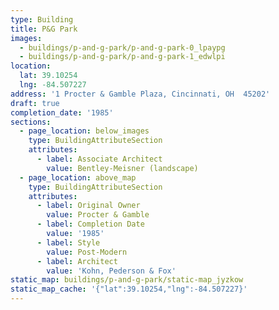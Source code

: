 ```yaml
---
type: Building
title: P&G Park
images:
  - buildings/p-and-g-park/p-and-g-park-0_lpaypg
  - buildings/p-and-g-park/p-and-g-park-1_edwlpi
location:
  lat: 39.10254
  lng: -84.507227
address: '1 Procter & Gamble Plaza, Cincinnati, OH  45202'
draft: true
completion_date: '1985'
sections:
  - page_location: below_images
    type: BuildingAttributeSection
    attributes:
      - label: Associate Architect
        value: Bentley-Meisner (landscape)
  - page_location: above_map
    type: BuildingAttributeSection
    attributes:
      - label: Original Owner
        value: Procter & Gamble
      - label: Completion Date
        value: '1985'
      - label: Style
        value: Post-Modern
      - label: Architect
        value: 'Kohn, Pederson & Fox'
static_map: buildings/p-and-g-park/static-map_jyzkow
static_map_cache: '{"lat":39.10254,"lng":-84.507227}'
---
```

